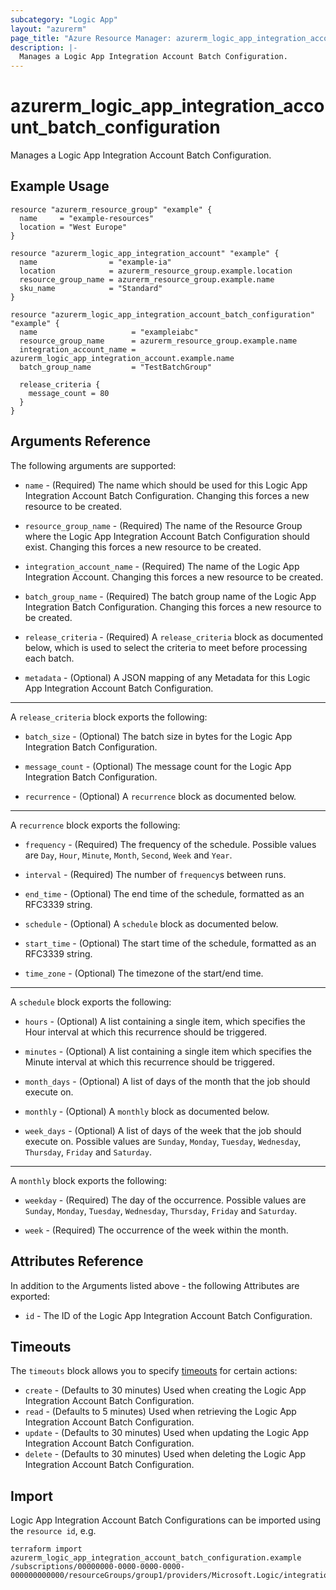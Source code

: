 ```yaml
---
subcategory: "Logic App"
layout: "azurerm"
page_title: "Azure Resource Manager: azurerm_logic_app_integration_account_batch_configuration"
description: |-
  Manages a Logic App Integration Account Batch Configuration.
---
```


# azurerm_logic_app_integration_account_batch_configuration

Manages a Logic App Integration Account Batch Configuration.

## Example Usage

```hcl
resource "azurerm_resource_group" "example" {
  name     = "example-resources"
  location = "West Europe"
}

resource "azurerm_logic_app_integration_account" "example" {
  name                = "example-ia"
  location            = azurerm_resource_group.example.location
  resource_group_name = azurerm_resource_group.example.name
  sku_name            = "Standard"
}

resource "azurerm_logic_app_integration_account_batch_configuration" "example" {
  name                     = "exampleiabc"
  resource_group_name      = azurerm_resource_group.example.name
  integration_account_name = azurerm_logic_app_integration_account.example.name
  batch_group_name         = "TestBatchGroup"

  release_criteria {
    message_count = 80
  }
}
```

## Arguments Reference

The following arguments are supported:

* `name` - (Required) The name which should be used for this Logic App Integration Account Batch Configuration. Changing this forces a new resource to be created.

* `resource_group_name` - (Required) The name of the Resource Group where the Logic App Integration Account Batch Configuration should exist. Changing this forces a new resource to be created.

* `integration_account_name` - (Required) The name of the Logic App Integration Account. Changing this forces a new resource to be created.

* `batch_group_name` - (Required) The batch group name of the Logic App Integration Batch Configuration. Changing this forces a new resource to be created.

* `release_criteria` - (Required) A `release_criteria` block as documented below, which is used to select the criteria to meet before processing each batch.

* `metadata` - (Optional) A JSON mapping of any Metadata for this Logic App Integration Account Batch Configuration.

---

A `release_criteria` block exports the following:

* `batch_size` - (Optional) The batch size in bytes for the Logic App Integration Batch Configuration.

* `message_count` - (Optional) The message count for the Logic App Integration Batch Configuration.

* `recurrence` - (Optional) A `recurrence` block as documented below.

---

A `recurrence` block exports the following:

* `frequency` - (Required) The frequency of the schedule. Possible values are `Day`, `Hour`, `Minute`, `Month`, `Second`, `Week` and `Year`.

* `interval` - (Required) The number of `frequency`s between runs.

* `end_time` - (Optional) The end time of the schedule, formatted as an RFC3339 string.

* `schedule` - (Optional) A `schedule` block as documented below.

* `start_time` - (Optional) The start time of the schedule, formatted as an RFC3339 string.

* `time_zone` - (Optional) The timezone of the start/end time.

---

A `schedule` block exports the following:

* `hours` - (Optional) A list containing a single item, which specifies the Hour interval at which this recurrence should be triggered.

* `minutes` - (Optional) A list containing a single item which specifies the Minute interval at which this recurrence should be triggered.

* `month_days` - (Optional) A list of days of the month that the job should execute on.

* `monthly` - (Optional) A `monthly` block as documented below.

* `week_days` - (Optional) A list of days of the week that the job should execute on. Possible values are `Sunday`, `Monday`, `Tuesday`, `Wednesday`, `Thursday`, `Friday` and `Saturday`.

---

A `monthly` block exports the following:

* `weekday` - (Required) The day of the occurrence. Possible values are `Sunday`, `Monday`, `Tuesday`, `Wednesday`, `Thursday`, `Friday` and `Saturday`.

* `week` - (Required) The occurrence of the week within the month.

## Attributes Reference

In addition to the Arguments listed above - the following Attributes are exported:

* `id` - The ID of the Logic App Integration Account Batch Configuration.

## Timeouts

The `timeouts` block allows you to specify [timeouts](https://www.terraform.io/docs/configuration/resources.html#timeouts) for certain actions:

* `create` - (Defaults to 30 minutes) Used when creating the Logic App Integration Account Batch Configuration.
* `read` - (Defaults to 5 minutes) Used when retrieving the Logic App Integration Account Batch Configuration.
* `update` - (Defaults to 30 minutes) Used when updating the Logic App Integration Account Batch Configuration.
* `delete` - (Defaults to 30 minutes) Used when deleting the Logic App Integration Account Batch Configuration.

## Import

Logic App Integration Account Batch Configurations can be imported using the `resource id`, e.g.

```shell
terraform import azurerm_logic_app_integration_account_batch_configuration.example /subscriptions/00000000-0000-0000-0000-000000000000/resourceGroups/group1/providers/Microsoft.Logic/integrationAccounts/account1/batchConfigurations/batchConfiguration1
```
